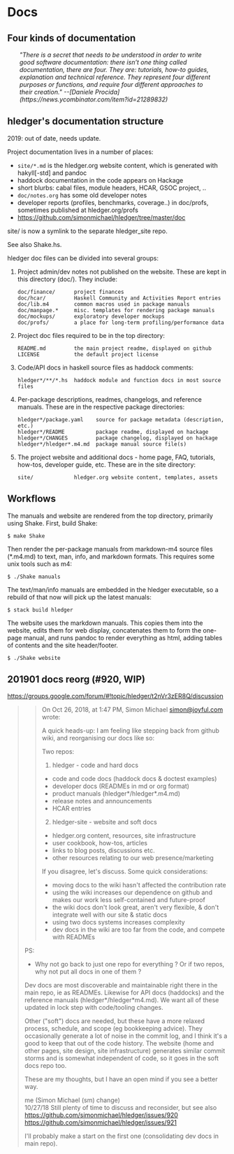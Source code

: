 # Docs

<div class=pagetoc>

<!-- toc -->
</div>

## Four kinds of documentation

<div style="margin:1em 2em; font-style:italic;">
"There is a secret that needs to be understood in order to write good
software documentation: there isn’t one thing called documentation,
there are four. They are: tutorials, how-to guides, explanation and
technical reference. They represent four different purposes or
functions, and require four different approaches to their creation."
--[Daniele Procida] (https://news.ycombinator.com/item?id=21289832)
</div>

## hledger's documentation structure

2019: out of date, needs update.

Project documentation lives in a number of places:

- `site/*.md` is the hledger.org website content, which is generated with hakyll[-std] and pandoc
- haddock documentation in the code appears on Hackage
- short blurbs: cabal files, module headers, HCAR, GSOC project, ..
- `doc/notes.org` has some old developer notes
- developer reports (profiles, benchmarks, coverage..) in doc/profs, sometimes published at hledger.org/profs
- https://github.com/simonmichael/hledger/tree/master/doc


site/ is now a symlink to the separate hledger_site repo.

See also Shake.hs.

hledger doc files can be divided into several groups: 

1. Project admin/dev notes not published on the website.
   These are kept in this directory (doc/). They include: 
   ``` 
   doc/finance/      project finances
   doc/hcar/         Haskell Community and Activities Report entries
   doc/lib.m4        common macros used in package manuals
   doc/manpage.*     misc. templates for rendering package manuals
   doc/mockups/      exploratory developer mockups   
   doc/profs/        a place for long-term profiling/performance data
   ```
2. Project doc files required to be in the top directory:
   ```
   README.md         the main project readme, displayed on github
   LICENSE           the default project license
   ```
3. Code/API docs in haskell source files as haddock comments:
   ```
   hledger*/**/*.hs  haddock module and function docs in most source files
   ```
4. Per-package descriptions, readmes, changelogs, and reference manuals.
   These are in the respective package directories:
   ```
   hledger*/package.yaml    source for package metadata (description, etc.)
   hledger*/README          package readme, displayed on hackage
   hledger*/CHANGES         package changelog, displayed on hackage
   hledger*/hledger*.m4.md  package manual source file(s)
   ```
5. The project website and additional docs - home page, FAQ, tutorials, 
   how-tos, developer guide, etc. These are in the site directory:
   ```
   site/             hledger.org website content, templates, assets
   ```

## Workflows

The manuals and website are rendered from the top directory, 
primarily using Shake. First, build Shake:

```
$ make Shake
```

Then render the per-package manuals from markdown-m4 source files (*.m4.md) 
to text, man, info, and markdown formats. This requires some unix tools 
such as m4:

```
$ ./Shake manuals
```

The text/man/info manuals are embedded in the hledger executable, so a 
rebuild of that now will pick up the latest manuals:

```
$ stack build hledger
```

The website uses the markdown manuals. This copies them into the
website, edits them for web display, concatenates them to form the
one-page manual, and runs pandoc to render everything as html,
adding tables of contents and the site header/footer.

```
$ ./Shake website
```

## 201901 docs reorg (#920, WIP)

https://groups.google.com/forum/#!topic/hledger/t2nVr3zER8Q/discussion

> > On Oct 26, 2018, at 1:47 PM, Simon Michael <simon@joyful.com> wrote:
> >
> > A quick heads-up: I am feeling like stepping back from github wiki, and reorganising our docs like so:
> >
> > Two repos:
> >
> > 1. hledger - code and hard docs
> >
> >   - code and code docs (haddock docs & doctest examples)
> >   - developer docs (READMEs in md or org format)
> >   - product manuals (hledger*/hledger*.m4.md)
> >   - release notes and announcements
> >   - HCAR entries
> >
> > 2. hledger-site - website and soft docs
> >
> >   - hledger.org content, resources, site infrastructure
> >   - user cookbook, how-tos, articles
> >   - links to blog posts, discussions etc.
> >   - other resources relating to our web presence/marketing
> >
> > If you disagree, let's discuss. Some quick considerations:
> >
> > - moving docs to the wiki hasn't affected the contribution rate
> > - using the wiki increases our dependence on github and makes our work less self-contained and future-proof
> > - the wiki docs don't look great, aren't very flexible, & don't integrate well with our site & static docs
> > - using two docs systems increases complexity
> > - dev docs in the wiki are too far from the code, and compete with READMEs
> 
> PS:
> 
> - Why not go back to just one repo for everything ? Or if two repos, why not put all docs in one of them ? 
> 
> Dev docs are most discoverable and maintainable right there in the main repo, ie as READMEs. Likewise for API docs (haddocks) and the reference manuals (hledger*/hledger*m4.md). We want all of these updated in lock step with code/tooling changes.
> 
> Other ("soft") docs are needed, but these have a more relaxed process, schedule, and scope (eg bookkeeping advice). They occasionally generate a lot of noise in the commit log, and I think it's a good to keep that out of the code history. The website (home and other pages, site design, site infrastructure) generates similar commit storms and is somewhat independent of code, so it goes in the soft docs repo too.
> 
> These are my thoughts, but I have an open mind if you see a better way.
> 
> 	me (Simon Michael (sm) change) 	
> 10/27/18
> Still plenty of time to discuss and reconsider, but see also
> https://github.com/simonmichael/hledger/issues/920
> https://github.com/simonmichael/hledger/issues/921
> 
> I'll probably make a start on the first one (consolidating dev docs in main repo).
